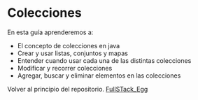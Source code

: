 # Colecciones

En esta guía aprenderemos a:
- El concepto de colecciones en java
- Crear y usar listas, conjuntos y mapas
- Entender cuando usar cada una de las distintas
colecciones
- Modificar y recorrer colecciones
- Agregar, buscar y eliminar elementos en las
colecciones

Volver al principio del repositorio. [FullSTack_Egg](https://github.com/megagringa/FullStack_Egg_Curso)